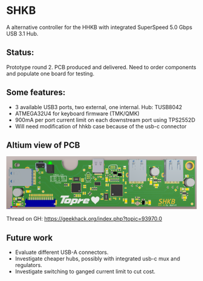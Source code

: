 # SHKB
A alternative controller for the HHKB with integrated SuperSpeed 5.0 Gbps USB 3.1 Hub.

## Status:
Prototype round 2. PCB produced and delivered. Need to order components and populate one board for testing.

## Some features:
- 3 available USB3 ports, two external, one internal. Hub: TUSB8042
- ATMEGA32U4 for keyboard firmware (TMK/QMK)
- 900mA per port current limit on each downstream port using TPS2552D
- Will need modification of hhkb case because of the usb-c connector

## Altium view of PCB
![alt text](./readme-images/altium-3d.PNG "Altium 3D")

Thread on GH: https://geekhack.org/index.php?topic=93970.0

## Future work
- Evaluate different USB-A connectors.
- Investigate cheaper hubs, possibly with integrated usb-c mux and regulators.
- Investigate switching to ganged current limit to cut cost.
